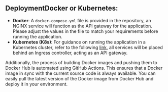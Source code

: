 ## Deployment**Docker** or **Kubernetes**:

-   **Docker**: A `docker-compose.yml` file is provided in the repository, an NGINX service will function as the API gateway for the application. Please adjust the values in the file to match your requirements before running the application.
-   **Kubernetes (K8s)**: For guidance on running the application in a Kubernetes cluster, refer to the following [link](https://github.com/masterj3y/asam-task/blob/main/k8s/user/README.md), all services will be placed behind an Ingress controller, acting as an API gateway.

Additionally, the process of building Docker images and pushing them to Docker Hub is automated using GitHub Actions. This ensures that a Docker image in sync with the current source code is always available. You can easily pull the latest version of the Docker image from Docker Hub and deploy it in your environment.
